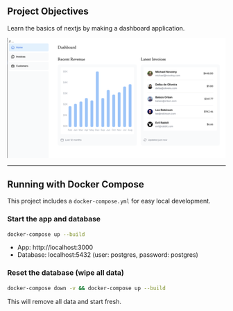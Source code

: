 ## Project Objectives

Learn the basics of nextjs by making a dashboard application.

![Project Screen Shot](./Dashboard.png)

---

## Running with Docker Compose

This project includes a `docker-compose.yml` for easy local development.

### Start the app and database

```sh
docker-compose up --build
```

- App: http://localhost:3000
- Database: localhost:5432 (user: postgres, password: postgres)

### Reset the database (wipe all data)

```sh
docker-compose down -v && docker-compose up --build
```

This will remove all data and start fresh.
